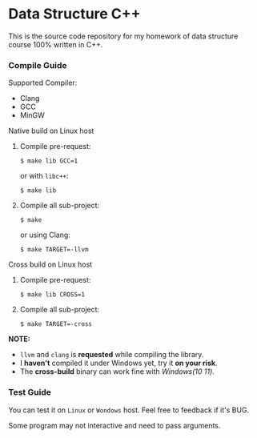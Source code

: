 # Data Structure C++

This is the source code repository for my homework of data structure course 100% written in C++.

### Compile Guide

Supported Compiler:

* Clang
* GCC
* MinGW

Native build on Linux host

1. Compile pre-request:

   ```shell
   $ make lib GCC=1
   ```

   or with `libc++`:

   ```shell
   $ make lib
   ```

2. Compile all sub-project:

   ```shell
   $ make
   ```

   or using Clang:

   ```shell
   $ make TARGET=-llvm
   ```

Cross build on Linux host

1. Compile pre-request:

   ```shell
   $ make lib CROSS=1
   ```
2. Compile all sub-project:

   ```shell
   $ make TARGET=-cross
   ```

**NOTE:**

* `llvm` and `clang` is **requested** while compiling the library.
* I **haven't** compiled it under Windows yet, try it **on your risk**.
* The **cross-build** binary can work fine with _Windows(10 11)_.

### Test Guide

You can test it on `Linux` or `Wondows` host. Feel free to feedback if it's BUG.

Some program may not interactive and need to pass arguments.
